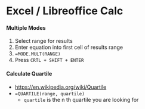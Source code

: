 # Excel / Libreoffice Calc

#### Multiple Modes
1. Select range for results
2. Enter equation into first cell of results range
3. ``=MODE.MULT(RANGE)``
4. Press `CRTL + SHIFT + ENTER`

#### Calculate Quartile
- https://en.wikipedia.org/wiki/Quartile
- `=QUARTILE(range, quartile)`
	- `quartile` is the n th quartile you are looking for
